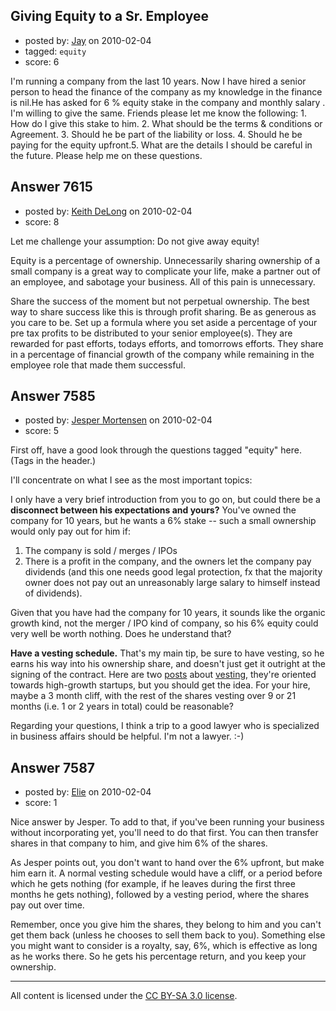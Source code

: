 ## Giving Equity to a Sr. Employee

- posted by: [Jay](https://stackexchange.com/users/-1/2447-jay) on 2010-02-04
- tagged: `equity`
- score: 6

I'm running a company from the last 10 years. Now I have hired a senior person to head the finance of the company as my knowledge in the finance is nil.He has asked for 6 % equity stake in the company and monthly salary . I'm willing to give the same. Friends please let me know the following: 1. How do I give this stake to him. 2. What should be the terms & conditions or Agreement. 3. Should he be part of the liability or loss. 4. Should he be paying for the equity upfront.5. What are the details I should be careful in the future. Please help me on these questions.


## Answer 7615

- posted by: [Keith DeLong](https://stackexchange.com/users/-1/888-keith-delong) on 2010-02-04
- score: 8

Let me challenge your assumption: Do not give away equity!

Equity is a percentage of ownership. Unnecessarily sharing ownership of a small company is a great way to complicate your life, make a partner out of an employee, and sabotage your business.  All of this pain is unnecessary.

Share the success of the moment but not perpetual ownership. The best way to share success like this is through profit sharing. Be as generous as you care to be. Set up a formula where you set aside a percentage of your pre tax profits to be distributed to your senior employee(s). They are rewarded for past efforts, todays efforts, and tomorrows efforts. They share in a percentage of financial growth of the company while remaining in the employee role that made them successful.


## Answer 7585

- posted by: [Jesper Mortensen](https://stackexchange.com/users/-1/1261-jesper-mortensen) on 2010-02-04
- score: 5

<p>First off, have a good look through the questions tagged "equity" here. (Tags in the header.)</p>

<p>I'll concentrate on what I see as the most important topics:</p>

<p>I only have a very brief introduction from you to go on, but could there be a <strong>disconnect between his expectations and yours?</strong> You've owned the company for 10 years, but he wants a 6% stake -- such a small ownership would only pay out for him if:</p>

<ol>
<li>The company is sold / merges / IPOs</li>
<li>There is a profit in the company, and the owners let the company pay dividends (and this one needs good legal protection, fx that the majority owner does not pay out an unreasonably large salary to himself instead of dividends).</li>
</ol>

<p>Given that you have had the company for 10 years, it sounds like the organic growth kind, not the merger / IPO kind of company, so his 6% equity could very well be worth nothing. Does he understand that?</p>

<p><strong>Have a vesting schedule.</strong> That's my main tip, be sure to have vesting, so he earns his way into his ownership share, and doesn't just get it outright at the signing of the contract. Here are two <a href="http://cdixon.org/2009/04/21/founder-vesting/">posts</a> about <a href="http://walkercorporatelaw.com/2009/09/10/founder-vesting-five-tips-for-entrepreneurs/">vesting</a>, they're oriented towards high-growth startups, but you should get the idea. For your hire, maybe a 3 month cliff, with the rest of the shares vesting over 9 or 21 months (i.e. 1 or 2 years in total) could be reasonable?</p>

<p>Regarding your questions, I think a trip to a good lawyer who is specialized in business affairs should be helpful. I'm not a lawyer. :-)</p>



## Answer 7587

- posted by: [Elie](https://stackexchange.com/users/-1/1752-elie) on 2010-02-04
- score: 1

Nice answer by Jesper. To add to that, if you've been running your business without incorporating yet, you'll need to do that first. You can then transfer shares in that company to him, and give him 6% of the shares. 

As Jesper points out, you don't want to hand over the 6% upfront, but make him earn it. A normal vesting schedule would have a cliff, or a period before which he gets nothing (for example, if he leaves during the first three months he gets nothing), followed by a vesting period, where the shares pay out over time.

Remember, once you give him the shares, they belong to him and you can't get them back (unless he chooses to sell them back to you). Something else you might want to consider is a royalty, say, 6%, which is effective as long as he works there. So he gets his percentage return, and you keep your ownership.



---

All content is licensed under the [CC BY-SA 3.0 license](https://creativecommons.org/licenses/by-sa/3.0/).
